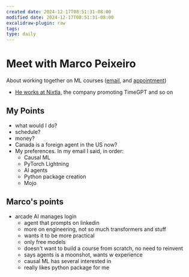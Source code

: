 ```yaml
---
created date: 2024-12-17T08:51:31-08:00
modified date: 2024-12-17T08:51:31-08:00
excalidraw-plugin: raw
tags: 
type: daily
---
```


# Meet with Marco Peixeiro

About working together on ML courses ([email](https://mail.google.com/mail/u/0/#sent/FMfcgzQZTCjfmTFTdfvdbJSKcsvfRDWM), and [appointment](https://calendly.com/events/3e3daa6c-dacb-4e6e-a76e-75e0b228de23/google_meet))

- [He works at Nixtla,](https://www.linkedin.com/in/marco-peixeiro/?originalSubdomain=ca) the company promoting TimeGPT and so on
## My Points
- what would I do?
- schedule?
- money?
- Canada is a foreign agent in the US now?
- My preferences.  In my email I said, in order:
	- Causal ML
	- PyTorch Lightning
	- AI agents
	- Python package creation
	- Mojo
## Marco's points
- arcade AI manages login 
	- agent that prompts on linkedin
	- more on engineering, not so much transformers and stuff
	- wants it to be more practical
	- only free models
	- doesn't want to build a course from scratch, no need to reinvent
	- says agents is a moonshot, wants w experience
	- causal ML has several interested in
	- really likes python package for me
